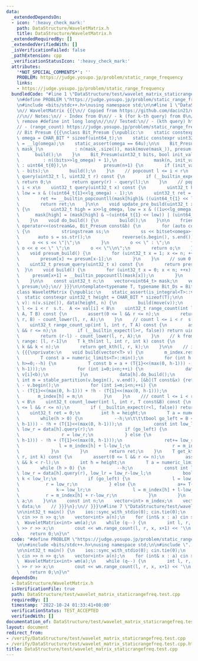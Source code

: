 ```yaml
---
data:
  _extendedDependsOn:
  - icon: ':heavy_check_mark:'
    path: DataStructure/WaveletMatrix.h
    title: DataStructure/WaveletMatrix.h
  _extendedRequiredBy: []
  _extendedVerifiedWith: []
  _isVerificationFailed: false
  _pathExtension: cpp
  _verificationStatusIcon: ':heavy_check_mark:'
  attributes:
    '*NOT_SPECIAL_COMMENTS*': ''
    PROBLEM: https://judge.yosupo.jp/problem/static_range_frequency
    links:
    - https://judge.yosupo.jp/problem/static_range_frequency
  bundledCode: "#line 1 \"DataStructure/test/wavelet_matrix_staticrangefreq.test.cpp\"\
    \n#define PROBLEM \"https://judge.yosupo.jp/problem/static_range_frequency\"\n\
    \n#include <bits/stdc++.h>\nusing namespace std;\n\n#line 1 \"DataStructure/WaveletMatrix.h\"\
    \n// WaveletMatrix {{{\n// Copied from https://github.com/dacin21/dacin21_codebook/blob/master/trees/wavelet_matrix.cpp\n\
    //\n// Notes:\n// - Index from 0\n// - k (for k-th query) from 0\n// - Need to\
    \ remove #define int long long\n//\n// Tested:\n// - (kth query) https://judge.yosupo.jp/problem/range_kth_smallest\n\
    // - (range_count) https://judge.yosupo.jp/problem/static_range_frequency\n\n\
    // Bit Presum {{{\nclass Bit_Presum {\npublic:\n    static constexpr uint32_t\
    \ omega = CHAR_BIT * sizeof(uint64_t);\n    static constexpr uint32_t lg_omega\
    \ = __lg(omega);\n    static_assert(omega == 64u);\n\n    Bit_Presum(vector<uint64_t>\
    \ mask_)\n            : n(mask_.size()), mask(move(mask_)), presum(n+1) {\n  \
    \      build();\n    }\n    Bit_Presum(uint32_t bits, bool init_val = 0)\n   \
    \         : n((bits>>lg_omega) + 1),\n              mask(n, init_val ? ~uint64_t{0}\
    \ : uint64_t{0}),\n              presum(n+1) {\n        if (init_val) mask.back()<<=((n<<lg_omega)\
    \ - bits);\n        build();\n    }\n    // popcount l <= i < r\n    uint32_t\
    \ query(uint32_t l, uint32_t r) const {\n        if (__builtin_expect(r < l, false))\
    \ return 0;\n        return query(r) - query(l);\n    }\n    // popcount 0 <=\
    \ i < x\n    uint32_t query(uint32_t x) const {\n        uint32_t high = x>>lg_omega,\
    \ low = x & ((uint64_t{1}<<lg_omega) - 1);\n        uint32_t ret = presum_query(high);\n\
    \        ret += __builtin_popcountll(mask[high]& ((uint64_t{1} << low)-1));\n\
    \        return ret;\n    }\n\n    void update_pre_build(uint32_t x, bool val)\
    \ {\n        uint32_t high = x>>lg_omega, low = x & ((1u<<lg_omega) - 1);\n  \
    \      mask[high] = (mask[high] & ~(uint64_t{1} << low)) | (uint64_t{val}<<low);\n\
    \    }\n    void do_build() {\n        build();\n    }\n\n    friend ostream&\
    \ operator<<(ostream&o, Bit_Presum const&b) {\n        for (auto const& e : b.mask)\
    \ {\n            stringstream ss;\n            ss << bitset<omega>(e);\n     \
    \       auto s = ss.str();\n            reverse(s.begin(), s.end());\n       \
    \     o << s << \"|\";\n        }\n        o << \" : \";\n        for (auto const&e:b.presum)\
    \ o << e << \" \";\n        o << \"\\n\";\n        return o;\n    }\n\nprivate:\n\
    \    void presum_build() {\n        for (uint32_t x = 1; x <= n; ++x) {\n    \
    \        presum[x] += presum[x-1];\n        }\n    }\n    // sum 0 <= i < x\n\
    \    uint32_t presum_query(uint32_t x) const {\n        return presum[x];\n  \
    \  }\n    void build() {\n        for (uint32_t x = 0; x < n; ++x) {\n       \
    \     presum[x+1] = __builtin_popcountll(mask[x]);\n        }\n        presum_build();\n\
    \    }\n\n    const uint32_t n;\n    vector<uint64_t> mask;\n    vector<uint32_t>\
    \ presum;\n};\n// }}}\n\ntemplate<typename T, typename Bit_Ds = Bit_Presum>\n\
    class WaveletMatrix {\npublic:\n    static_assert(is_integral<T>::value);\n  \
    \  static constexpr uint32_t height = CHAR_BIT * sizeof(T);\n\n    WaveletMatrix(vector<T>\
    \ v): n(v.size()), data(height, n) {\n        build(move(v));\n    }\n    // count\
    \ l <= i < r  s.t.  A <= val[i] < B\n    uint32_t range_count(int l, int r, T\
    \ A, T B) const {\n        assert(0 <= l && r <= n);\n        return count_lower(l,\
    \ r, B) - count_lower(l, r, A);\n    }\n    // count l <= i < r  s.t.  A <= val[i]\n\
    \    uint32_t range_count_up(int l, int r, T A) const {\n        assert(0 <= l\
    \ && r <= n);\n        if (__builtin_expect(l>r, false)) return uint32_t{0};\n\
    \        return (r-l) - count_lower(l, r, A);\n    }\n    // k from 0\n    //\
    \ range: [l, r-1]\n    T k_th(int l, int r, int k) const {\n        assert(0 <=\
    \ k && k < n);\n        return get_kth(l, r, k);\n    }\n\n    // internal functions\
    \ {{{\nprivate:\n    void build(vector<T> v) {\n        m_index.resize(height);\n\
    \        T const a = numeric_limits<T>::min();\n        for (int h = height-1;\
    \ h>=0;--h) {\n            T const b = a + (T{1}<<(max(0, h-1))) - !h + (T{1}<<(max(0,\
    \ h-1)));\n            for (int i=0;i<n;++i) {\n                data[h].update_pre_build(i,\
    \ v[i]<b);\n            }\n            data[h].do_build();\n            const\
    \ int m = stable_partition(v.begin(), v.end(), [&b](T const&x) {return x < b;})\
    \ - v.begin();\n            for (int i=m;i<n;++i) {\n                v[i] = v[i]\
    \ - (T{1}<<(max(0, h-1))) + !h - (T{1}<<(max(0, h-1)));\n            }\n     \
    \       m_index[h] = m;\n        }\n    }\n    /// count l <= i < r  s.t.  val[i]\
    \ < B\n    uint32_t count_lower(int l, int r, T const&B) const {\n        assert(0\
    \ <= l && r <= n);\n        if (__builtin_expect(r<l, false)) return 0;\n    \
    \    uint32_t ret = 0;\n        int h = height;\n        T a = numeric_limits<T>::min();\n\
    \        while(h > 0) {\n            --h;\n\t\t\tbool go_left = B < a + (T{1}<<(max(0,\
    \ h-1))) - !h + (T{1}<<(max(0, h-1)));\n            const int low_l = data[h].query(l),\
    \ low_r = data[h].query(r);\n            if (go_left) {\n                l = low_l;\n\
    \                r = low_r;\n            } else {\n                a = a + (T{1}<<(max(0,\
    \ h-1))) - !h + (T{1}<<(max(0, h-1)));\n                ret+= low_r-low_l;\n \
    \               l = m_index[h] + l-low_l;\n                r = m_index[h] + r-low_r;\n\
    \            }\n        }\n        return ret;\n    }\n    T get_kth(int l, int\
    \ r, int k) const {\n        assert(0 <= l && r <= n);\n        assert(0 <= k\
    \ && k < r-l);\n        int h = height;\n        T a = numeric_limits<T>::min();\n\
    \        while (h > 0) {\n            --h;\n            const int low_l = data[h].query(l),\
    \ low_r = data[h].query(r), low_lr = low_r-low_l;\n            bool go_left =\
    \ k < low_lr;\n            if (go_left) {\n                l = low_l;\n      \
    \          r = low_r;\n            } else {\n                a+= T{1}<<h;\n  \
    \              k-= low_lr;\n                l = m_index[h] + l-low_l;\n      \
    \          r = m_index[h] + r-low_r;\n            }\n        }\n        return\
    \ a;\n    }\n\n    const int n;\n    vector<int> m_index;\n    vector<Bit_Ds>\
    \ data;\n    // }}}\n};\n// }}}\n#line 7 \"DataStructure/test/wavelet_matrix_staticrangefreq.test.cpp\"\
    \n\nint32_t main() {\n    ios::sync_with_stdio(0); cin.tie(0);\n    int n, q;\
    \ cin >> n >> q;\n    vector<int> a(n);\n    for (int& x : a) cin >> x;\n\n  \
    \  WaveletMatrix<int> wm(a);\n    while (q--) {\n        int l, r, x; cin >> l\
    \ >> r >> x;\n        cout << wm.range_count(l, r, x, x+1) << '\\n';\n    }\n\
    \    return 0;\n}\n"
  code: "#define PROBLEM \"https://judge.yosupo.jp/problem/static_range_frequency\"\
    \n\n#include <bits/stdc++.h>\nusing namespace std;\n\n#include \"../WaveletMatrix.h\"\
    \n\nint32_t main() {\n    ios::sync_with_stdio(0); cin.tie(0);\n    int n, q;\
    \ cin >> n >> q;\n    vector<int> a(n);\n    for (int& x : a) cin >> x;\n\n  \
    \  WaveletMatrix<int> wm(a);\n    while (q--) {\n        int l, r, x; cin >> l\
    \ >> r >> x;\n        cout << wm.range_count(l, r, x, x+1) << '\\n';\n    }\n\
    \    return 0;\n}\n"
  dependsOn:
  - DataStructure/WaveletMatrix.h
  isVerificationFile: true
  path: DataStructure/test/wavelet_matrix_staticrangefreq.test.cpp
  requiredBy: []
  timestamp: '2022-10-24 01:33:41+08:00'
  verificationStatus: TEST_ACCEPTED
  verifiedWith: []
documentation_of: DataStructure/test/wavelet_matrix_staticrangefreq.test.cpp
layout: document
redirect_from:
- /verify/DataStructure/test/wavelet_matrix_staticrangefreq.test.cpp
- /verify/DataStructure/test/wavelet_matrix_staticrangefreq.test.cpp.html
title: DataStructure/test/wavelet_matrix_staticrangefreq.test.cpp
---
```

